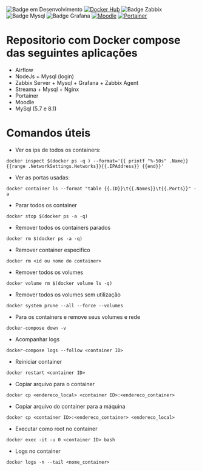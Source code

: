 ![Badge em Desenvolvimento](https://img.shields.io/badge/STATUS-EM%20DESENVOLVIMENTO-GREEN?style=plastic)
[![Docker Hub](https://img.shields.io/docker/v/owncloud/base?logo=docker&label=dockerhub&sort=semver&logoColor=white)](https://hub.docker.com/r/owncloud/base)
![Badge Zabbix](https://img.shields.io/static/v1?label=Zabbix&message=5.0&color=blue&style=plastic)
![Badge Mysql](https://img.shields.io/static/v1?label=MySql&message=5.7&color=blue&style=plastic)
![Badge Grafana](https://img.shields.io/static/v1?label=Grafana&message=9.3&color=blue&style=plastic)
[![Moodle](https://img.shields.io/badge/Moodle-NO_IMAGE-green)](https://hub.docker.com/r/ellakcy/moodle)
[![Portainer](https://img.shields.io/badge/Portainer-CE-blue)](https://hub.docker.com/r/portainer/portainer-ce)



# Repositorio com Docker compose das seguintes aplicações

* Airflow
* NodeJs + Mysql (login) 
* Zabbix Server + Mysql + Grafana + Zabbix Agent
* Streama + Mysql + Nginx
* Portainer
* Moodle
* MySql (5.7 e 8.1)


# Comandos úteis
* Ver os ips de todos os containers:

```
docker inspect $(docker ps -q ) --format='{{ printf "%-50s" .Name}} {{range .NetworkSettings.Networks}}{{.IPAddress}} {{end}}'
```

* Ver as portas usadas:
```
docker container ls --format "table {{.ID}}\t{{.Names}}\t{{.Ports}}" -a
```

* Parar todos os container 

```
docker stop $(docker ps -a -q)
```

* Remover todos os containers parados

```
docker rm $(docker ps -a -q)
```

* Remover container especifico

```
docker rm <id ou nome do container>
```

* Remover todos os volumes
```
docker volume rm $(docker volume ls -q)
```
* Remover todos os volumes sem utilização
```
docker system prune --all --force --volumes
```
* Para os containers e remove seus volumes e rede
```
docker-compose down -v
```
* Acompanhar logs
```
docker-compose logs --follow <container ID>
```
* Reiniciar container
```
docker restart <container ID>
```
* Copiar arquivo para o container
```
docker cp <endereco_local> <container ID>:<endereco_container>
```
* Copiar arquivo do container para a máquina
```
docker cp <container ID>:<endereco_container> <endereco_local>
```
* Executar como root no container
```
docker exec -it -u 0 <container ID> bash
```

* Logs no container
```
docker logs -n --tail <nome_container>
```


